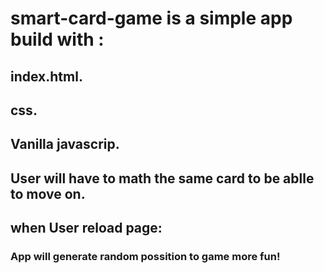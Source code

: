 # smart-card-game is a simple app build with :

##  index.html.

## css.

## Vanilla javascrip.

## User will have to math the same card to be ablle to move on.

## when User reload page:

### App will generate random possition to game more fun!

